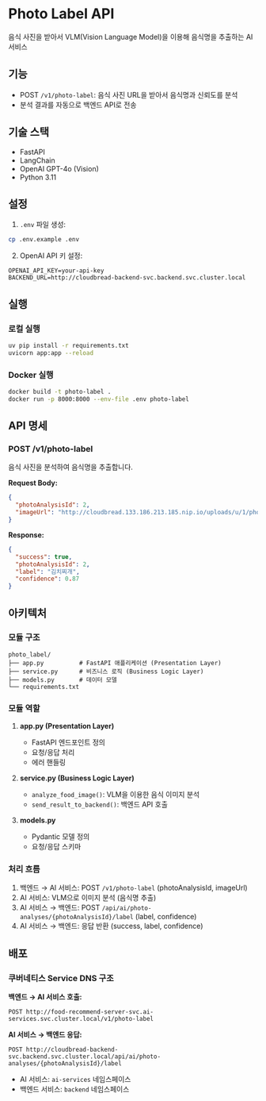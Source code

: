 # Photo Label API

음식 사진을 받아서 VLM(Vision Language Model)을 이용해 음식명을 추출하는 AI 서비스

## 기능

- POST `/v1/photo-label`: 음식 사진 URL을 받아서 음식명과 신뢰도를 분석
- 분석 결과를 자동으로 백엔드 API로 전송

## 기술 스택

- FastAPI
- LangChain
- OpenAI GPT-4o (Vision)
- Python 3.11

## 설정

1. `.env` 파일 생성:
```bash
cp .env.example .env
```

2. OpenAI API 키 설정:
```
OPENAI_API_KEY=your-api-key
BACKEND_URL=http://cloudbread-backend-svc.backend.svc.cluster.local
```

## 실행

### 로컬 실행
```bash
uv pip install -r requirements.txt
uvicorn app:app --reload
```

### Docker 실행
```bash
docker build -t photo-label .
docker run -p 8000:8000 --env-file .env photo-label
```

## API 명세

### POST /v1/photo-label

음식 사진을 분석하여 음식명을 추출합니다.

**Request Body:**
```json
{
  "photoAnalysisId": 2,
  "imageUrl": "http://cloudbread.133.186.213.185.nip.io/uploads/u/1/photos/2.jpg"
}
```

**Response:**
```json
{
  "success": true,
  "photoAnalysisId": 2,
  "label": "김치찌개",
  "confidence": 0.87
}
```

## 아키텍처

### 모듈 구조

```
photo_label/
├── app.py          # FastAPI 애플리케이션 (Presentation Layer)
├── service.py      # 비즈니스 로직 (Business Logic Layer)
├── models.py       # 데이터 모델
└── requirements.txt
```

### 모듈 역할

1. **app.py (Presentation Layer)**
   - FastAPI 엔드포인트 정의
   - 요청/응답 처리
   - 에러 핸들링

2. **service.py (Business Logic Layer)**
   - `analyze_food_image()`: VLM을 이용한 음식 이미지 분석
   - `send_result_to_backend()`: 백엔드 API 호출

3. **models.py**
   - Pydantic 모델 정의
   - 요청/응답 스키마

### 처리 흐름

1. 백엔드 → AI 서비스: POST `/v1/photo-label` (photoAnalysisId, imageUrl)
2. AI 서비스: VLM으로 이미지 분석 (음식명 추출)
3. AI 서비스 → 백엔드: POST `/api/ai/photo-analyses/{photoAnalysisId}/label` (label, confidence)
4. AI 서비스 → 백엔드: 응답 반환 (success, label, confidence)

## 배포

### 쿠버네티스 Service DNS 구조

**백엔드 → AI 서비스 호출:**
```
POST http://food-recommend-server-svc.ai-services.svc.cluster.local/v1/photo-label
```

**AI 서비스 → 백엔드 응답:**
```
POST http://cloudbread-backend-svc.backend.svc.cluster.local/api/ai/photo-analyses/{photoAnalysisId}/label
```

- AI 서비스: `ai-services` 네임스페이스
- 백엔드 서비스: `backend` 네임스페이스

